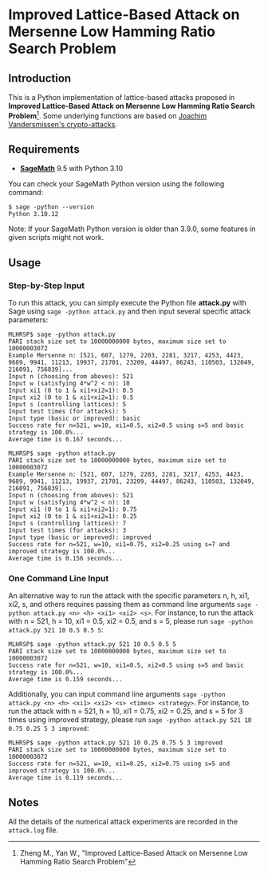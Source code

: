 # Improved Lattice-Based Attack on Mersenne Low Hamming Ratio Search Problem

## Introduction

This is a Python implementation of lattice-based attacks proposed in **Improved Lattice-Based Attack on Mersenne Low Hamming Ratio Search Problem**[^MLHRSP]. Some underlying functions are based on [Joachim Vandersmissen&#39;s crypto-attacks](https://github.com/jvdsn/crypto-attacks).

## Requirements

- [**SageMath**](https://www.sagemath.org/) 9.5 with Python 3.10

You can check your SageMath Python version using the following command:

```commandline
$ sage -python --version
Python 3.10.12
```

Note: If your SageMath Python version is older than 3.9.0, some features in given scripts might not work.

## Usage

### Step-by-Step Input

To run this attack, you can simply execute the Python file **attack.py** with Sage using `sage -python attack.py` and then input several specific attack parameters:

```commandline
MLHRSP$ sage -python attack.py
PARI stack size set to 10000000000 bytes, maximum size set to 10000003072
Example Mersenne n: [521, 607, 1279, 2203, 2281, 3217, 4253, 4423, 9689, 9941, 11213, 19937, 21701, 23209, 44497, 86243, 110503, 132049, 216091, 756839]...
Input n (choosing from aboves): 521
Input w (satisfying 4*w^2 < n): 10
Input xi1 (0 to 1 & xi1+xi2=1): 0.5
Input xi2 (0 to 1 & xi1+xi2=1): 0.5
Input s (controlling lattices): 5
Input test times (for attacks): 5
Input type (basic or improved): basic
Success rate for n=521, w=10, xi1=0.5, xi2=0.5 using s=5 and basic strategy is 100.0%...
Average time is 0.167 seconds...
```

```commandline
MLHRSP$ sage -python attack.py
PARI stack size set to 10000000000 bytes, maximum size set to 10000003072
Example Mersenne n: [521, 607, 1279, 2203, 2281, 3217, 4253, 4423, 9689, 9941, 11213, 19937, 21701, 23209, 44497, 86243, 110503, 132049, 216091, 756839]...
Input n (choosing from aboves): 521
Input w (satisfying 4*w^2 < n): 10
Input xi1 (0 to 1 & xi1+xi2=1): 0.75
Input xi2 (0 to 1 & xi1+xi2=1): 0.25
Input s (controlling lattices): 7
Input test times (for attacks): 3
Input type (basic or improved): improved
Success rate for n=521, w=10, xi1=0.75, xi2=0.25 using s=7 and improved strategy is 100.0%...
Average time is 0.156 seconds...
```

### One Command Line Input

An alternative way to run the attack with the specific parameters n, h, xi1, xi2, s, and others requires passing them as command line arguments `sage -python attack.py <n> <h> <xi1> <xi2> <s>`. For instance, to run the attack with n = 521, h = 10, xi1 = 0.5, xi2 = 0.5, and s = 5, please run `sage -python attack.py 521 10 0.5 0.5 5`:

```commandline
MLHRSP$ sage -python attack.py 521 10 0.5 0.5 5
PARI stack size set to 10000000000 bytes, maximum size set to 10000003072
Success rate for n=521, w=10, xi1=0.5, xi2=0.5 using s=5 and basic strategy is 100.0%...
Average time is 0.159 seconds...
```

Additionally, you can input command line arguments `sage -python attack.py <n> <h> <xi1> <xi2> <s> <times> <strategy>`. For instance, to run the attack with n = 521, h = 10, xi1 = 0.75, xi2 = 0.25, and s = 5 for 3 times using improved strategy, please run `sage -python attack.py 521 10 0.75 0.25 5 3 improved`:

```commandline
MLHRSP$ sage -python attack.py 521 10 0.25 0.75 5 3 improved
PARI stack size set to 10000000000 bytes, maximum size set to 10000003072
Success rate for n=521, w=10, xi1=0.25, xi2=0.75 using s=5 and improved strategy is 100.0%...
Average time is 0.119 seconds...
```

## Notes

All the details of the numerical attack experiments are recorded in the `attack.log` file.

[^MLHRSP]: Zheng M., Yan W., "Improved Lattice-Based Attack on Mersenne Low Hamming Ratio Search Problem"

